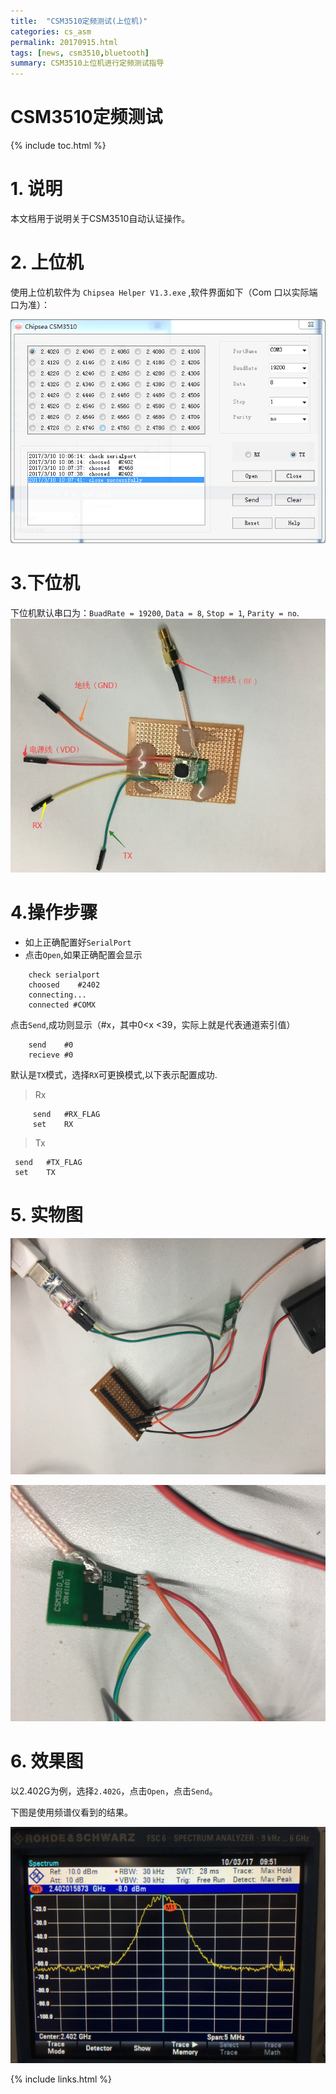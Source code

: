 ```yaml
---
title:  "CSM3510定频测试(上位机)"
categories: cs_asm
permalink: 20170915.html
tags: [news, csm3510,bluetooth]
summary: CSM3510上位机进行定频测试指导
---
```


# CSM3510定频测试
{% include toc.html %}

# 1. 说明

本文档用于说明关于CSM3510自动认证操作。

# 2. 上位机

使用上位机软件为 `Chipsea Helper V1.3.exe` ,软件界面如下（Com 口以实际端口为准）：

 ![上位机软件主界面](picture/csm3510/上位机软件主界面.png)


# 3.下位机

下位机默认串口为：`BuadRate = 19200`, `Data = 8`, `Stop = 1`, `Parity = no`.
 ![上位机软件主界面](picture/csm3510/下位机示意图.jpg)

# 4.操作步骤

 - 如上正确配置好`SerialPort`
 - 点击`Open`,如果正确配置会显示

```
    check serialport
    choosed    #2402
    connecting...
    connected #COMX
```
点击`Send`,成功则显示（#x，其中0<x <39，实际上就是代表通道索引值）

```
    send    #0
    recieve #0

```
默认是`TX`模式，选择`RX`可更换模式,以下表示配置成功.

>Rx

```
     send   #RX_FLAG
     set    RX

```

>Tx

```
 send   #TX_FLAG
 set    TX

```

# 5. 实物图

![实物图](picture/csm3510/实物连接图.jpg)

![实物图](picture/csm3510/实物连接图2.jpg)

# 6. 效果图

以2.402G为例，选择`2.402G`，点击`Open`，点击`Send`。

下图是使用频谱仪看到的结果。

![频谱仪效果](picture/csm3510/频谱仪效果.jpg)

{% include links.html %}







